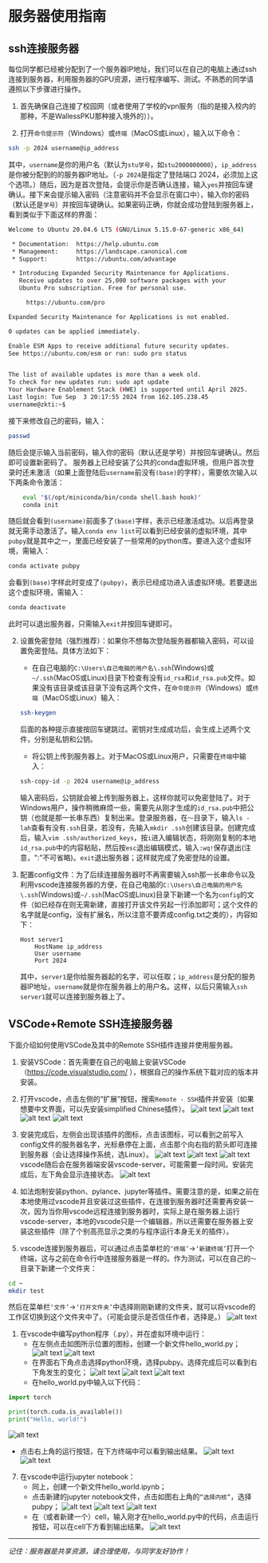 # 服务器使用指南

## ssh连接服务器

每位同学都已经被分配到了一个服务器IP地址，我们可以在自己的电脑上通过ssh连接到服务器，利用服务器的GPU资源，进行程序编写、测试。不熟悉的同学请遵照以下步骤进行操作。

1. 首先确保自己连接了校园网（或者使用了学校的vpn服务（指的是接入校内的那种，不是WallessPKU那种接入境外的））。

2. 打开`命令提示符`（Windows）或`终端`（MacOS或Linux），输入以下命令：
```bash
ssh -p 2024 username@ip_address
```
其中，`username`是你的用户名（默认为`stu学号`，如`stu2000000000`），`ip_address`是你被分配到的的服务器IP地址。（`-p 2024`是指定了登陆端口 2024，必须加上这个选项。）随后，因为是首次登陆，会提示你是否确认连接，输入`yes`并按回车键确认。接下来会提示输入密码（注意密码并不会显示在窗口中），输入你的密码（默认还是`学号`）并按回车键确认。如果密码正确，你就会成功登陆到服务器上，看到类似于下面这样的界面：
```bash
Welcome to Ubuntu 20.04.6 LTS (GNU/Linux 5.15.0-67-generic x86_64)

 * Documentation:  https://help.ubuntu.com
 * Management:     https://landscape.canonical.com
 * Support:        https://ubuntu.com/advantage

 * Introducing Expanded Security Maintenance for Applications.
   Receive updates to over 25,000 software packages with your
   Ubuntu Pro subscription. Free for personal use.

     https://ubuntu.com/pro

Expanded Security Maintenance for Applications is not enabled.

0 updates can be applied immediately.

Enable ESM Apps to receive additional future security updates.
See https://ubuntu.com/esm or run: sudo pro status


The list of available updates is more than a week old.
To check for new updates run: sudo apt update
Your Hardware Enablement Stack (HWE) is supported until April 2025.
Last login: Tue Sep  3 20:17:55 2024 from 162.105.238.45
username@zkti:~$ 
```
接下来修改自己的密码，输入：
```bash
passwd
```
随后会提示输入当前密码，输入你的密码（默认还是学号）并按回车键确认。然后即可设置新密码了。
服务器上已经安装了公共的conda虚拟环境，但用户首次登录时还未激活（如果上面登陆后`username`前没有`(base)`的字样），需要依次输入以下两条命令激活：
```bash
    eval "$(/opt/miniconda/bin/conda shell.bash hook)"
    conda init
```
随后就会看到`(username)`前面多了`(base)`字样，表示已经激活成功。以后再登录就无需手动激活了。输入`conda env list`可以看到已经安装的虚拟环境，其中`pubpy`就是其中之一，里面已经安装了一些常用的python库。要进入这个虚拟环境，需输入：
```bash
conda activate pubpy
```
会看到`(base)`字样此时变成了`(pubpy)`，表示已经成功进入该虚拟环境。若要退出这个虚拟环境，需输入：
```bash
conda deactivate
```
此时可以退出服务器，只需输入`exit`并按回车键即可。

2. 设置免密登陆（强烈推荐）：如果你不想每次登陆服务器都输入密码，可以设置免密登陆。具体方法如下：
   - 在自己电脑的`C:\Users\自己电脑的用户名\.ssh`(Windows)或`~/.ssh`(MacOS或Linux)目录下检查有没有`id_rsa`和`id_rsa.pub`文件。如果没有该目录或该目录下没有这两个文件，在`命令提示符`（Windows）或`终端`（MacOS或Linux）输入：
   ```bash
   ssh-keygen
   ```
   后面的各种提示直接按回车键跳过。密钥对生成成功后，会生成上述两个文件，分别是私钥和公钥。
   - 将公钥上传到服务器上。对于MacOS或Linux用户，只需要在`终端`中输入：
   ```bash
   ssh-copy-id -p 2024 username@ip_address
   ```
   输入密码后，公钥就会被上传到服务器上，这样你就可以免密登陆了。对于Windows用户，操作稍微麻烦一些，需要先从刚才生成的`id_rsa.pub`中把公钥（也就是那一长串东西）复制出来。登录服务器，在`～`目录下，输入`ls -lah`查看有没有`.ssh`目录，若没有，先输入`mkdir .ssh`创建该目录。创建完成后，输入`vim .ssh/authorized_keys`，按`i`进入编辑状态，将刚刚复制的本地`id_rsa.pub`中的内容粘贴，然后按`esc`退出编辑模式，输入`:wq!`保存退出(注意，":"不可省略)。`exit`退出服务器；这样就完成了免密登陆的设置。

3. 配置config文件：为了后续连接服务器时不再需要输入ssh那一长串命令以及利用vscode连接服务器的方便，在自己电脑的`C:\Users\自己电脑的用户名\.ssh`(Windows)或`~/.ssh`(MacOS或Linux)目录下新建一个名为`config`的文件（如已经存在则无需新建，直接打开该文件另起一行添加即可；这个文件的名字就是config，没有扩展名，所以注意不要弄成config.txt之类的），内容如下：
   ```
   Host server1
       HostName ip_address
       User username
       Port 2024
   ```
   其中，`server1`是你给服务器起的名字，可以任取；`ip_address`是分配的服务器IP地址，`username`就是你在服务器上的用户名。这样，以后只需输入`ssh server1`就可以连接到服务器上了。

## VSCode+Remote SSH连接服务器

下面介绍如何使用VSCode及其中的Remote SSH插件连接并使用服务器。

1. 安装VSCode：首先需要在自己的电脑上安装VSCode（https://code.visualstudio.com/ ），根据自己的操作系统下载对应的版本并安装。

2. 打开vscode，点击左侧的“扩展”按钮，搜索`Remote - SSH`插件并安装（如果想要中文界面，可以先安装simplified Chinese插件）。
![alt text](images/vscode-extensions-search.jpg) ![alt text](images/remote-ssh-install.jpg) ![alt text](images/remote-ssh-search.jpg) 
![alt text](images/remote-ssh-chinese.jpg)

1. 安装完成后，左侧会出现该插件的图标，点击该图标，可以看到之前写入config文件的服务器名字，光标悬停在上面，点击那个向右指的箭头即可连接到服务器（会让选择操作系统，选Linux）。
![alt text](images/ssh-connection-icon.jpg) ![alt text](images/ssh-server-select.jpg) ![alt text](images/ssh-connect-linux.jpg)
vscode随后会在服务器端安装vscode-server，可能需要一段时间。安装完成后，左下角会显示连接状态。
![alt text](images/vscode-server-installing.jpg)

1. 如法炮制安装python、pylance、jupyter等插件。需要注意的是，如果之前在本地使用过vscode并且安装过这些插件，在连接到服务器时还需要再安装一次，因为当你用vscode远程连接到服务器时，实际上是在服务器上运行vscode-server，本地的vscode只是一个编辑器，所以还需要在服务器上安装这些插件（除了个别高亮显示之类的与程序运行本身无关的插件）。

2. vscode连接到服务器后，可以通过点击菜单栏的`‘终端’`->`‘新建终端’`打开一个终端，这与之前在命令行中连接服务器是一样的。作为测试，可以在自己的`～`目录下新建一个文件夹：
```bash
cd ~
mkdir test
```
然后在菜单栏`‘文件’`->`‘打开文件夹’`中选择刚刚新建的文件夹，就可以将vscode的工作区切换到这个文件夹中了。（可能会提示是否信任作者，选择是。）
![alt text](images/terminal-new.jpg)

1. 在vscode中编写python程序（.py），并在虚拟环境中运行：
   - 在左侧点击如图所示位置的图标，创建一个新文件hello_world.py；
![alt text](images/file-new.jpg) ![alt text](images/file-create-python.jpg)
   - 在界面右下角点击选择python环境，选择pubpy。选择完成后可以看到右下角发生的变化；
![alt text](images/python-interpreter-select.jpg) ![alt text](images/python-interpreter-pubpy.jpg) ![alt text](images/python-interpreter-selected.jpg)
   - 在hello_world.py中输入以下代码：
```python
import torch

print(torch.cuda.is_available())
print("Hello, world!")
```
![alt text](images/python-code-example.jpg)
   - 点击右上角的运行按钮，在下方终端中可以看到输出结果。
![alt text](images/python-run-button.jpg) ![alt text](images/python-output.jpg)

7. 在vscode中运行jupyter notebook：
   - 同上，创建一个新文件hello_world.ipynb；
   - 点击新建的jupyter notebook文件，点击如图右上角的`“选择内核”`，选择pubpy；
![alt text](images/jupyter-select-kernel.jpg) ![alt text](images/jupyter-kernel-options.jpg) ![alt text](images/jupyter-kernel-pubpy.jpg)
   - 在（或者新建一个）cell，输入刚才在hello_world.py中的代码，点击运行按钮，可以在cell下方看到输出结果。
![alt text](images/jupyter-run-cell.jpg)

---

*记住：服务器是共享资源，请合理使用，与同学友好协作！*
